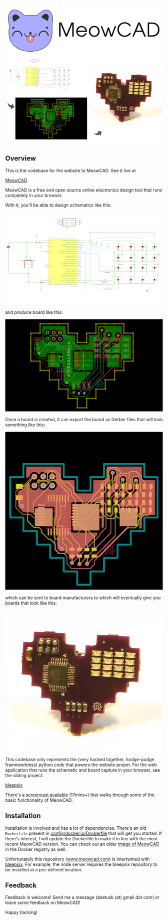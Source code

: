 [![sch](html/img/misc/meowflow.png)](https://meowcad.com)

Overview
---

This is the codebase for the website to MeowCAD.  See it live at

[MeowCAD](https://meowcad.com)

MeowCAD is a free and open source online electronics design tool that
runs completely in your browser.

With it, you'll be able to design schematics like this:

![sch](html/img/8bitheart_sch_snap.png)

and produce board like this:

![brd](html/img/8bitheart_brd_snap.png)

Once a board is created, it can export the board as Gerber files that will look something like this:

![grb](html/img/blog/8bit_heart_spotcheck.png)

which can be sent to board manufacturers to which will eventually give you boards that look like this:

![circ](html/img/8bit_heart_small.png)

This codebase only represents the (very hacked together, hodge-podge frameworkless) python code that
powers the website proper.  For the web application that runs the schematic and board capture in your
browser, see the sibling project:

[bleepsix](https://github.com/abetusk/bleepsix)


There's a [screencast available](https://www.youtube.com/watch?v=MWll14sQI-A) (17mins+) that walks through some of the basic functionality of MeowCAD.

Installation
---

Installation is involved and has a lot of dependencies.  There's an old `Dockerfile` present in [config/docker.io/Dockerfile](config/docker.io/Dockerfile) that will get you started.  If there's interest, I will update the Dockerfile to make it in line with the most recent MeowCAD version.  You can check out an older [image of MeowCAD](https://registry.hub.docker.com/u/abetusk/meowcad/) in the Docker registry as well.

Unfortunately this repository (www.meowcad.com) is intertwined with [bleepsix](https://github.com/abetusk/bleepsix).  For example, the node server requires the bleepsix repository to be installed at a pre-defined location.


Feedback
---

Feedback is welcome!  Send me a message (abetusk (at) gmail dot com) or leave some feedback on MeowCAD!


Happy hacking!
